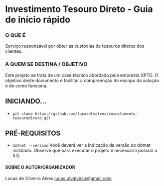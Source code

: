 # Investimento Tesouro Direto - Guia de início rápido

### O QUE É
Serviço responsável por obter as custódias de tesouros diretos dos clientes.

### A QUEM SE DESTINA / OBJETIVO
Este projeto se trata de um case técnico abordado pela empresta XPTO. 
O objetivo deste documento é facilitar a compreenção do escopo da solução e de como funciona.

## INICIANDO...
- `git clone https://github.com/lucasolvalves/investimento-tesourodireto.git`

## PRÉ-REQUISITOS
- `dotnet --version`
Você deverá ver a indicação da versão do dotnet instalado.
Observe que para executar o projeto é necessario possuir a 5.0.

#### SOBRE O AUTOR/ORGANIZADOR
Lucas de Oliveira Alves
lucas.olvalveso@gmail.com
